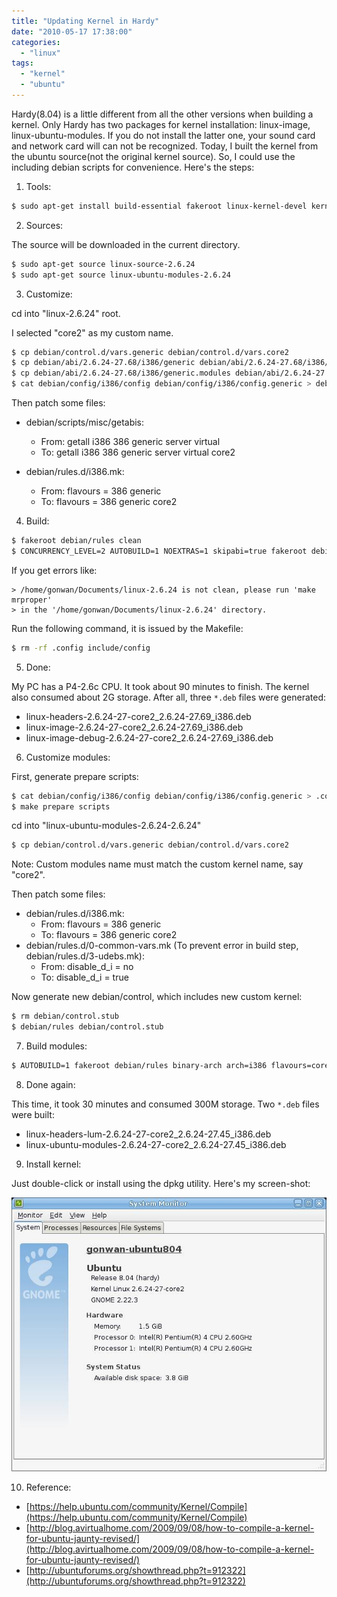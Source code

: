 ```yaml
---
title: "Updating Kernel in Hardy"
date: "2010-05-17 17:38:00"
categories: 
  - "linux"
tags: 
  - "kernel"
  - "ubuntu"
---
```


Hardy(8.04) is a little different from all the other versions when building a kernel. Only Hardy has two packages for kernel installation: linux-image, linux-ubuntu-modules. If you do not install the latter one, your sound card and network card will can not be recognized. Today, I built the kernel from the ubuntu source(not the original kernel source). So, I could use the including debian scripts for convenience. Here's the steps:

1. Tools:

```bash
$ sudo apt-get install build-essential fakeroot linux-kernel-devel kernel-wedge
```

2. Sources:

The source will be downloaded in the current directory.

```bash
$ sudo apt-get source linux-source-2.6.24
$ sudo apt-get source linux-ubuntu-modules-2.6.24
```

3. Customize:

cd into "linux-2.6.24" root.

I selected "core2" as my custom name.

```bash
$ cp debian/control.d/vars.generic debian/control.d/vars.core2
$ cp debian/abi/2.6.24-27.68/i386/generic debian/abi/2.6.24-27.68/i386/core2
$ cp debian/abi/2.6.24-27.68/i386/generic.modules debian/abi/2.6.24-27.68/i386/core2.modules
$ cat debian/config/i386/config debian/config/i386/config.generic > debian/config/i386/config.core2
```

Then patch some files:

- debian/scripts/misc/getabis:
  - From: getall i386 386 generic server virtual
  - To: getall i386 386 generic server virtual core2

- debian/rules.d/i386.mk:
  - From: flavours = 386 generic
  - To: flavours = 386 generic core2

4. Build:

```bash
$ fakeroot debian/rules clean
$ CONCURRENCY_LEVEL=2 AUTOBUILD=1 NOEXTRAS=1 skipabi=true fakeroot debian/rules binary-core2
```

If you get errors like:

```
> /home/gonwan/Documents/linux-2.6.24 is not clean, please run 'make mrproper'
> in the '/home/gonwan/Documents/linux-2.6.24' directory.
```

Run the following command, it is issued by the Makefile:

```bash
$ rm -rf .config include/config
```

5. Done:

My PC has a P4-2.6c CPU. It took about 90 minutes to finish. The kernel also consumed about 2G storage. After all, three `*.deb` files were generated:
- linux-headers-2.6.24-27-core2_2.6.24-27.69_i386.deb
- linux-image-2.6.24-27-core2_2.6.24-27.69_i386.deb
- linux-image-debug-2.6.24-27-core2_2.6.24-27.69_i386.deb

6. Customize modules:

First, generate prepare scripts:

```bash
$ cat debian/config/i386/config debian/config/i386/config.generic > .config
$ make prepare scripts
```

cd into "linux-ubuntu-modules-2.6.24-2.6.24"

```bash
$ cp debian/control.d/vars.generic debian/control.d/vars.core2
```

Note: Custom modules name must match the custom kernel name, say "core2".

Then patch some files:

- debian/rules.d/i386.mk:
  - From: flavours = 386 generic
  - To: flavours = 386 generic core2
- debian/rules.d/0-common-vars.mk (To prevent error in build step, debian/rules.d/3-udebs.mk):
  - From: disable_d_i = no
  - To: disable_d_i = true

Now generate new debian/control, which includes new custom kernel:

```bash
$ rm debian/control.stub
$ debian/rules debian/control.stub
```

7. Build modules:

```bash
$ AUTOBUILD=1 fakeroot debian/rules binary-arch arch=i386 flavours=core2 KDIR=/home/gonwan/Documents/linux-2.6.24
```

8. Done again:

This time, it took 30 minutes and consumed 300M storage. Two `*.deb` files were built:
- linux-headers-lum-2.6.24-27-core2_2.6.24-27.45_i386.deb
- linux-ubuntu-modules-2.6.24-27-core2_2.6.24-27.45_i386.deb

9. Install kernel:

Just double-click or install using the dpkg utility. Here's my screen-shot:

![hardy_kernel](../../images/2010/hardy_kernel.jpg)

10. Reference:

- [https://help.ubuntu.com/community/Kernel/Compile](https://help.ubuntu.com/community/Kernel/Compile)
- [http://blog.avirtualhome.com/2009/09/08/how-to-compile-a-kernel-for-ubuntu-jaunty-revised/](http://blog.avirtualhome.com/2009/09/08/how-to-compile-a-kernel-for-ubuntu-jaunty-revised/)
- [http://ubuntuforums.org/showthread.php?t=912322](http://ubuntuforums.org/showthread.php?t=912322)
